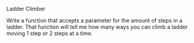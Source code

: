 Ladder Climber

Write a function that accepts a parameter for the amount of steps in a ladder. That function will tell me how many ways you can climb a ladder moving 1 step or 2 steps at a time.